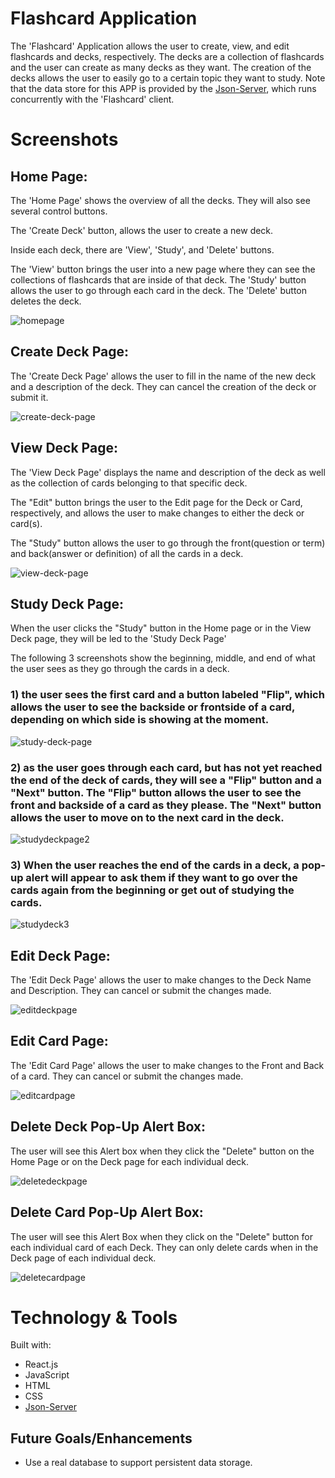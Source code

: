 # Flashcard Application
The 'Flashcard' Application allows the user to create, view, and edit flashcards and decks, respectively. The decks are a collection of flashcards and the user can create as many decks as they want. The creation of the decks allows the user to easily go to a certain topic they want to study. Note that the data store for this APP is provided by the [Json-Server](  https://www.javatpoint.com/json-server#:~:text=JSON%20Server%20is%20a%20Node,Let'), which runs concurrently with the 'Flashcard' client.

# Screenshots

## Home Page:
The 'Home Page' shows the overview of all the decks. They will also see several control buttons. 

The 'Create Deck' button, allows the user to create a new deck. 

Inside each deck, there are 'View', 'Study', and 'Delete' buttons. 

The 'View' button brings the user into a new page where they can see the collections of flashcards that are inside of that deck. The 'Study' button allows the user to go through each card in the deck. The 'Delete' button deletes the deck.

![homepage](/src/images/opening-page.jpg)


## Create Deck Page:
The 'Create Deck Page' allows the user to fill in the name of the new deck and a description of the deck. They can cancel the creation of the deck or submit it.

![create-deck-page](/src/images/create-deck-page.jpg)


## View Deck Page:

The 'View Deck Page' displays the name and description of the deck as well as the collection of cards belonging to that specific deck. 

The "Edit" button brings the user to the Edit page for the Deck or Card, respectively, and allows the user to make changes to either the deck or card(s).

The "Study" button allows the user to go through the front(question or term) and back(answer or definition) of all the cards in a deck.

![view-deck-page](/src/images/view-deck-page.jpg)

## Study Deck Page: 
When the user clicks the "Study" button in the Home page or in the View Deck page, they will be led to the 'Study Deck Page'

The following 3 screenshots show the beginning, middle, and end of what the user sees as they go through the cards in a deck.

### 1) the user sees the first card and a button labeled "Flip", which allows the user to see the backside or frontside of a card, depending on which side is showing at the moment.
![study-deck-page](/src/images/first-appearance-study-page.jpg)

### 2) as the user goes through each card, but has not yet reached the end of the deck of cards, they will see a "Flip" button and a "Next" button. The "Flip" button allows the user to see the front and backside of a card as they please. The "Next" button allows the user to move on to the next card in the deck.
![studydeckpage2](src/images/after-clicking-flip-study-page.jpg)

### 3) When the user reaches the end of the cards in a deck, a pop-up alert will appear to ask them if they want to go over the cards again from the beginning or get out of studying the cards.
![studydeck3](src/images/reach-end-of-study-deck.jpg)


## Edit Deck Page:
The 'Edit Deck Page' allows the user to make changes to the Deck Name and Description. They can cancel or submit the changes made.

![editdeckpage](src/images/edit-deck-page.jpg)

## Edit Card Page:
The 'Edit Card Page' allows the user to make changes to the Front and Back of a card. They can cancel or submit the changes made.

![editcardpage](src/images/edit-card-page.jpg)

## Delete Deck Pop-Up Alert Box: 
The user will see this Alert box when they click the "Delete" button on the Home Page or on the Deck page for each individual deck.

![deletedeckpage](src/images/delete-deck-popup-home-page.jpg)

## Delete Card Pop-Up Alert Box:
The user will see this Alert Box when they click on the "Delete" button for each individual card of each Deck. They can only delete cards when in the Deck page of each individual deck.

![deletecardpage](src/images/delete-card-popup.jpg)

# Technology & Tools
Built with:
* React.js
* JavaScript
* HTML
* CSS
* [Json-Server](  https://www.javatpoint.com/json-server#:~:text=JSON%20Server%20is%20a%20Node,Let')

## Future Goals/Enhancements
* Use a real database to support persistent data storage.